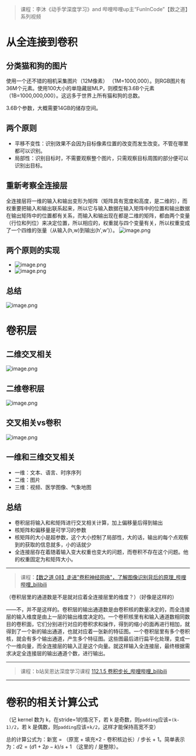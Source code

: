 > 课程：李沐《动手学深度学习》and  哔哩哔哩up主“FunInCode”【数之道】系列视频
# 从全连接到卷积
## 分类猫和狗的图片
使用一个还不错的相机采集图片（12M像素） （1M=1000,000）。则RGB图片有36M个元素。使用100大小的单隐藏层MLP，则模型有3.6B个元素（1B=1000,000,000）。这远多于世界上所有猫和狗的总数。

3.6B个参数，大概需要14GB的储存空间。

## 两个原则
* 平移不变性：识别效果不会因为目标像素位置的改变而发生改变。不管在哪里都可以识别。
* 局部性：识别目标时，不需要观察整个图片，只需观察目标周围的部分便可以识别出目标。

## 重新考察全连接层
全连接层将一维的输入和输出变形为矩阵（矩阵具有宽度和高度，是二维的），而权重要把输入和输出联系起来，所以它与输入数据在输入矩阵中的位置和输出数据在输出矩阵中的位置都有关系，而输入和输出现在都是二维的矩阵，都由两个变量（行位和列位）来决定位置，所以相应的，权重就与四个变量有关，所以权重变成了一个四维的张量（从输入(h,w)到输出(h',w')）。
![image.png](https://youki-1330066034.cos.ap-guangzhou.myqcloud.com/machine-learning/202410062232473.png)

## 两个原则的实现
* ![image.png](https://youki-1330066034.cos.ap-guangzhou.myqcloud.com/machine-learning/202410062231639.png)
* ![image.png](https://youki-1330066034.cos.ap-guangzhou.myqcloud.com/machine-learning/202410062231242.png)
## 总结
![image.png](https://youki-1330066034.cos.ap-guangzhou.myqcloud.com/machine-learning/202410062236871.png)

# 卷积层
## 二维交叉相关
![image.png](https://youki-1330066034.cos.ap-guangzhou.myqcloud.com/machine-learning/202410062236469.png)

## 二维卷积层
![image.png](https://youki-1330066034.cos.ap-guangzhou.myqcloud.com/machine-learning/202410062245751.png)

## 交叉相关vs卷积
![image.png](https://youki-1330066034.cos.ap-guangzhou.myqcloud.com/machine-learning/202410062248601.png)

## 一维和三维交叉相关
* 一维：文本、语言、时序序列
* 二维：图片
* 三维：视频、医学图像、气象地图

## 总结
* 卷积层将输入和和矩阵进行交叉相关计算，加上偏移量后得到输出
* 核矩阵和偏移量是可学习的参数
* 核矩阵的大小是超参数，这个大小控制了局部性，大的话，输出的每个点观察到的获取的信息就多，小的话就少
* 全连接层存在着随着输入变大权重也变大的问题，而卷积不存在这个问题。他的权重固定为和矩阵大小。

---

> 课程：[【数之道 08】走进"卷积神经网络"，了解图像识别背后的原理_哔哩哔哩_bilibili](https://www.bilibili.com/video/BV1R5411w715/?spm_id_from=333.788&vd_source=327f3e87e497fe83b3515199232efd15)

（卷积层里的通道数是不是就对应着全连接层里的维度？）（好像是这样的）

——不，并不是这样的。卷积层的输出通道数是由卷积核的数量决定的，而全连接层的输入维度是由上一层的输出维度决定的。一个卷积核里有和输入通道数相同数目的卷积面，它们分别进行对应的卷积求和操作，得到的缩小的面再进行相加，就得到了一个新的输出通道，也就对应着一张新的特征图。一个卷积层里有多个卷积核，就会有多个输出通道，产生多个特征图。这些图最后进行扁平化处理，变成一个一维向量，而全连接层的输入正是这个向量。就这样输入全连接层，最终根据需求决定全连接层的输出通道个数，进行输出。

---
> 课程：b站吴恩达深度学习课程
> [112.1.5 卷积步长_哔哩哔哩_bilibili](https://www.bilibili.com/video/BV11H4y1F7uH?p=109&vd_source=327f3e87e497fe83b3515199232efd15)

---
# 卷积的相关计算公式

（记 kernel 数为 k，在stride=1的情况下，若 k 是奇数，则`padding`应该=`(k-1)/2`，若 k 是偶数，则`padding`应该=`k/2`，这样才能保持高宽不变）

总的计算公式为：新宽 = （原宽 + 填充×2 - 卷积核边长）/ 步长 + 1。简单表示为：$d2=(d1+2p-k)/s+1$ （这里的 $/$ 是整除）。